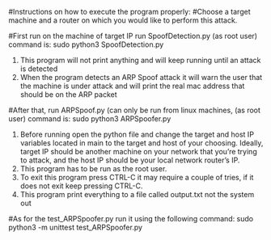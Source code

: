 #Instructions on how to execute the program properly:
#Choose a target machine and a router on which you would like to perform this attack.

#First run on the machine of target IP run SpoofDetection.py (as root user) command is: sudo python3 SpoofDetection.py

1) This program will not print anything and will keep running until an attack is detected
2) When the program detects an ARP Spoof attack it will warn the user that the machine is under attack and will print the real mac address that should be on the ARP packet


#After that, run ARPSpoof.py (can only be run from linux machines, (as root user) command is: sudo python3 ARPSpoofer.py
1) Before running open the python file and change the target and host IP variables located in main to the target and host of your choosing. Ideally, target IP should be another machine on your network that you’re trying to attack, and the host IP should be your local network router’s IP.
2) This program has to be run as the root user. 
3) To exit this program press CTRL-C it may require a couple of tries, if it does not exit keep pressing CTRL-C.
4) This program print everything to a file called output.txt not the system out

#As for the test_ARPSpoofer.py run it using the following command: sudo python3 -m unittest test_ARPSpoofer.py





